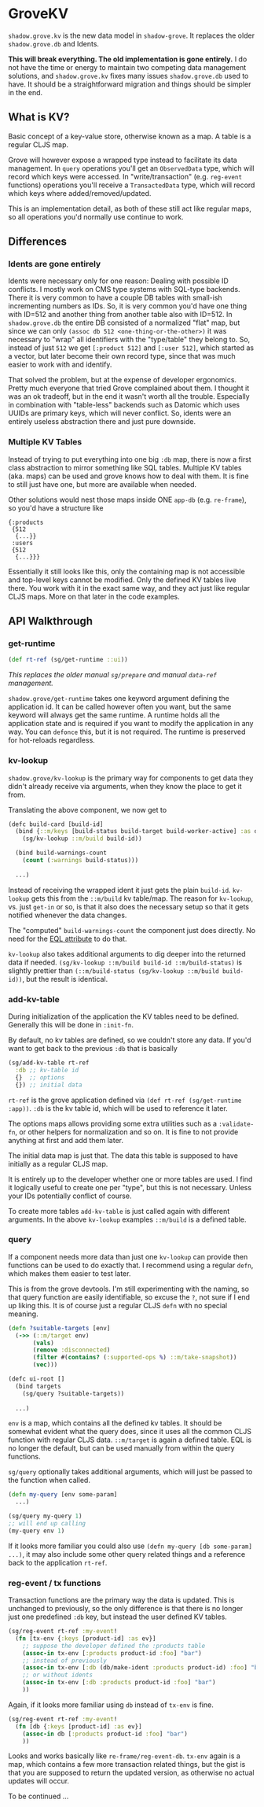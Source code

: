 # GroveKV

`shadow.grove.kv` is the new data model in `shadow-grove`. It replaces the older `shadow.grove.db` and Idents.

**This will break everything. The old implementation is gone entirely.** I do not have the time or energy to maintain two competing data management solutions, and `shadow.grove.kv` fixes many issues `shadow.grove.db` used to have. It should be a straightforward migration and things should be simpler in the end.

## What is KV?

Basic concept of a key-value store, otherwise known as a map. A table is a regular CLJS map.

Grove will however expose a wrapped type instead to facilitate its data management. In `query` operations you'll get an `ObservedData` type, which will record which keys were accessed. In "write/transaction" (e.g. `reg-event` functions) operations you'll receive a `TransactedData` type, which will record which keys where added/removed/updated.

This is an implementation detail, as both of these still act like regular maps, so all operations you'd normally use continue to work.

## Differences

### Idents are gone entirely

Idents were necessary only for one reason: Dealing with possible ID conflicts. I mostly work on CMS type systems with SQL-type backends. There it is very common to have a couple DB tables with small-ish incrementing numbers as IDs. So, it is very common you'd have one thing with ID=512 and another thing from another table also with ID=512. In `shadow.grove.db` the entire DB consisted of a normalized "flat" map, but since we can only `(assoc db 512 <one-thing-or-the-other>)` it was necessary to "wrap" all identifiers with the "type/table" they belong to. So, instead of just `512` we get `[:product 512]` and `[:user 512]`, which started as a vector, but later become their own record type, since that was much easier to work with and identify.

That solved the problem, but at the expense of developer ergonomics. Pretty much everyone that tried Grove complained about them. I thought it was an ok tradeoff, but in the end it wasn't worth all the trouble. Especially in combination with "table-less" backends such as Datomic which uses UUIDs are primary keys, which will never conflict. So, idents were an entirely useless abstraction there and just pure downside.

### Multiple KV Tables

Instead of trying to put everything into one big `:db` map, there is now a first class abstraction to mirror something like SQL tables. Multiple KV tables (aka. maps) can be used and grove knows how to deal with them. It is fine to still just have one, but more are available when needed.

Other solutions would nest those maps inside ONE `app-db` (e.g. `re-frame`), so you'd have a structure like

```
{:products
 {512
  {...}}
 :users
 {512
  {...}}}
```

Essentially it still looks like this, only the containing map is not accessible and top-level keys cannot be modified. Only the defined KV tables live there. You work with it in the exact same way, and they act just like regular CLJS maps. More on that later in the code examples.

## API Walkthrough

### get-runtime

```clojure
(def rt-ref (sg/get-runtime ::ui))
```

*This replaces the older manual `sg/prepare` and manual `data-ref` management.*

`shadow.grove/get-runtime` takes one keyword argument defining the application id. It can be called however often you want, but the same keyword will always get the same runtime. A runtime holds all the application state and is required if you want to modify the application in any way. You can `defonce` this, but it is not required. The runtime is preserved for hot-reloads regardless.


### kv-lookup

`shadow.grove/kv-lookup` is the primary way for components to get data they didn't already receive via arguments, when they know the place to get it from.

Translating the above component, we now get to

```clojure
(defc build-card [build-id]
  (bind {::m/keys [build-status build-target build-worker-active] :as data}
    (sg/kv-lookup ::m/build build-id))

  (bind build-warnings-count
    (count (:warnings build-status)))
  
  ...)
```

Instead of receiving the wrapped ident it just gets the plain `build-id`. `kv-lookup` gets this from the `::m/build` kv table/map. The reason for `kv-lookup`, vs. just `get-in` or so, is that it also does the necessary setup so that it gets notified whenever the data changes.

The "computed" `build-warnings-count` the component just does directly. No need for the [EQL attribute](https://github.com/thheller/shadow-cljs/blob/adcf8d7f5cd3df312099d9a0c8cacd9e967cbc0f/src/main/shadow/cljs/ui/db/builds.cljs#L41-L44) to do that.

`kv-lookup` also takes additional arguments to dig deeper into the returned data if needed. `(sg/kv-lookup ::m/build build-id ::m/build-status)` is slightly prettier than `(::m/build-status (sg/kv-lookup ::m/build build-id))`, but the result is identical.

### add-kv-table

During initialization of the application the KV tables need to be defined. Generally this will be done in `:init-fn`.

By default, no kv tables are defined, so we couldn't store any data. If you'd want to get back to the previous `:db` that is basically

```clojure
(sg/add-kv-table rt-ref
  :db ;; kv-table id
  {}  ;; options
  {}) ;; initial data 
```

`rt-ref` is the grove application defined via `(def rt-ref (sg/get-runtime :app))`. `:db` is the kv table id, which will be used to reference it later.

The options maps allows providing some extra utilities such as a `:validate-fn`, or other helpers for normalization and so on. It is fine to not provide anything at first and add them later.

The initial data map is just that. The data this table is supposed to have initially as a regular CLJS map.

It is entirely up to the developer whether one or more tables are used. I find it logically useful to create one per "type", but this is not necessary. Unless your IDs potentially conflict of course.

To create more tables `add-kv-table` is just called again with different arguments. In the above `kv-lookup` examples `::m/build` is a defined table.

### query

If a component needs more data than just one `kv-lookup` can provide then functions can be used to do exactly that. I recommend using a regular `defn`, which makes them easier to test later.

This is from the grove devtools. I'm still experimenting with the naming, so that query function are easily identifiable, so excuse the `?`, not sure if I end up liking this. It is of course just a regular CLJS `defn` with no special meaning.

```clojure
(defn ?suitable-targets [env]
  (->> (::m/target env)
       (vals)
       (remove :disconnected)
       (filter #(contains? (:supported-ops %) ::m/take-snapshot))
       (vec)))

(defc ui-root []
  (bind targets
    (sg/query ?suitable-targets))
  
  ...)
```

`env` is a map, which contains all the defined kv tables. It should be somewhat evident what the query does, since it uses all the common CLJS function with regular CLJS data. `::m/target` is again a defined table. EQL is no longer the default, but can be used manually from within the query functions.

`sg/query` optionally takes additional arguments, which will just be passed to the function when called.

```clojure
(defn my-query [env some-param]
  ...)

(sg/query my-query 1)
;; will end up calling
(my-query env 1)
```

If it looks more familiar you could also use `(defn my-query [db some-param] ...)`, it may also include some other query related things and a reference back to the application `rt-ref`.

### reg-event / tx functions

Transaction functions are the primary way the data is updated. This is unchanged to previously, so the only difference is that there is no longer just one predefined `:db` key, but instead the user defined KV tables.

```clojure
(sg/reg-event rt-ref :my-event!
  (fn [tx-env {:keys [product-id] :as ev}]
    ;; suppose the developer defined the :products table
    (assoc-in tx-env [:products product-id :foo] "bar")
    ;; instead of previously
    (assoc-in tx-env [:db (db/make-ident :products product-id) :foo] "bar")
    ;; or without idents
    (assoc-in tx-env [:db :products product-id :foo] "bar")
    ))
```

Again, if it looks more familiar using `db` instead of `tx-env` is fine.

```clojure
(sg/reg-event rt-ref :my-event!
  (fn [db {:keys [product-id] :as ev}]
    (assoc-in db [:products product-id :foo] "bar")
    ))
```

Looks and works basically like `re-frame/reg-event-db`. `tx-env` again is a map, which contains a few more transaction related things, but the gist is that you are supposed to return the updated version, as otherwise no actual updates will occur.


To be continued ...
